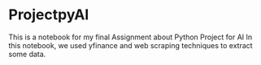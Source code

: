 # ProjectpyAI
This is a notebook for my final Assignment about Python Project for AI
In this notebook, we used yfinance and web scraping techniques to extract some data.
